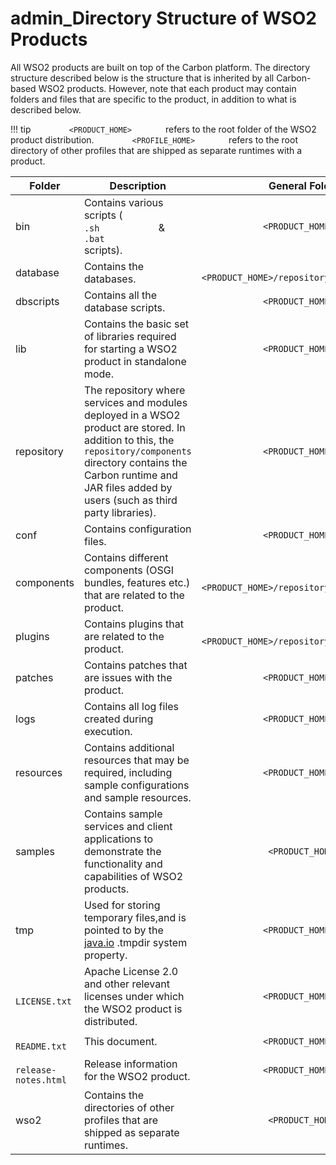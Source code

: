 # admin\_Directory Structure of WSO2 Products

All WSO2 products are built on top of the Carbon platform. The directory structure described below is the structure that is inherited by all Carbon-based WSO2 products. However, note that each product may contain folders and files that are specific to the product, in addition to what is described below.

!!! tip
`         <PRODUCT_HOME>        ` refers to the root folder of the WSO2 product distribution. `         <PROFILE_HOME>        ` refers to the root directory of other profiles that are shipped as separate runtimes with a product.


| Folder                                        | Description                                                                                                                                                                                                                                                    | General Folder Path                                                      | Folder Path for Profiles                                                           |
|-----------------------------------------------|----------------------------------------------------------------------------------------------------------------------------------------------------------------------------------------------------------------------------------------------------------------|--------------------------------------------------------------------------|------------------------------------------------------------------------------------|
| bin                                           | Contains various scripts ( `             .sh            ` & `             .bat            ` scripts).                                                                                                                                                          | `             <PRODUCT_HOME>/bin/            `                           | `             <PRODUCT_HOME>/wso2/<PROFILE_HOME>/bin/            `                 |
| database                                      | Contains the databases.                                                                                                                                                                                                                                        | `             <PRODUCT_HOME>/repository/database/            `           | `             <PRODUCT_HOME>/wso2/<PROFILE_HOME>/repository/database/            ` |
| dbscripts                                     | Contains all the database scripts.                                                                                                                                                                                                                             | `             <PRODUCT_HOME>/dbscripts/            `                     | `             <PRODUCT_HOME>/wso2/<PROFILE_HOME>/dbscripts/            `           |
| lib                                           | Contains the basic set of libraries required for starting a WSO2 product in standalone mode.                                                                                                                                                                   | `             <PRODUCT_HOME>/lib/            `                           | `             <PRODUCT_HOME>/wso2/lib/            `                                |
| repository                                    | The repository where services and modules deployed in a WSO2 product are stored. In addition to this, the `             repository/components            ` directory contains the Carbon runtime and JAR files added by users (such as third party libraries). | `             <PRODUCT_HOME>/repository/            `                    | `             <PRODUCT_HOME>/wso2/<PROFILE_HOME>/repository/            `          |
| conf                                          | Contains configuration files.                                                                                                                                                                                                                                  | `             <PRODUCT_HOME>/repository/conf/            `               | `             <PRODUCT_HOME>/wso2/<PROFILE_HOME>/conf/            `                |
| components                                    | Contains different components (OSGI bundles, features etc.) that are related to the product.                                                                                                                                                                   | `             <PRODUCT_HOME>/repository/components/            `         | `             <PRODUCT_HOME>/wso2/components/            `                         |
| plugins                                       | Contains plugins that are related to the product.                                                                                                                                                                                                              | `             <PRODUCT_HOME>/repository/components/plugins/            ` | `             <PRODUCT_HOME>/wso2/components/plugins/            `                 |
| patches                                       | Contains patches that are issues with the product.                                                                                                                                                                                                             | `             <PRODUCT_HOME>/patches/            `                       | `             <PRODUCT_HOME>/patches/            `                                 |
| logs                                          | Contains all log files created during execution.                                                                                                                                                                                                               | `             <PRODUCT_HOME>/repository/logs/            `               | `             <PRODUCT_HOME>/repository/logs/            `                         |
| resources                                     | Contains additional resources that may be required, including sample configurations and sample resources.                                                                                                                                                      | `             <PRODUCT_HOME>/resources/            `                     | `             <PRODUCT_HOME>/wso2/<PROFILE_HOME>/wso2/resources/            `      |
| samples                                       | Contains sample services and client applications to demonstrate the functionality and capabilities of WSO2 products.                                                                                                                                           | `              <PRODUCT_HOME>/samples/             `                     | `             <PRODUCT_HOME>/samples/<PROFILE_HOME>/            `                  |
| tmp                                           | Used for storing temporary files,and is pointed to by the [java.io](http://java.io) .tmpdir system property.                                                                                                                                                   | `             <PRODUCT_HOME>/tmp/            `                           | `             <PRODUCT_HOME>/wso2/<PROFILE_HOME>/tmp/            `                 |
| `             LICENSE.txt            `        | Apache License 2.0 and other relevant licenses under which the WSO2 product is distributed.                                                                                                                                                                    | `             <PRODUCT_HOME>/LICENSE.txt            `                    | N/A                                                                                |
| `             README.txt            `         | This document.                                                                                                                                                                                                                                                 | `             <PRODUCT_HOME>/README.txt            `                     | N/A                                                                                |
| `             release-notes.html            ` | Release information for the WSO2 product.                                                                                                                                                                                                                      | `             <PRODUCT_HOME>/release-notes.html            `             | N/A                                                                                |
| wso2                                          | Contains the directories of other profiles that are shipped as separate runtimes.                                                                                                                                                                              | `              <PRODUCT_HOME>/wso2/             `                        | N/A                                                                                |



